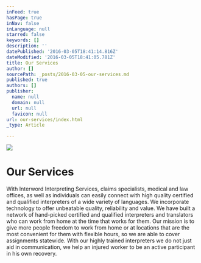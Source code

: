 ```yaml
---
inFeed: true
hasPage: true
inNav: false
inLanguage: null
starred: false
keywords: []
description: ''
datePublished: '2016-03-05T18:41:14.816Z'
dateModified: '2016-03-05T18:41:05.781Z'
title: Our Services
author: []
sourcePath: _posts/2016-03-05-our-services.md
published: true
authors: []
publisher:
  name: null
  domain: null
  url: null
  favicon: null
url: our-services/index.html
_type: Article

---
```

![](https://s3-us-west-2.amazonaws.com/the-grid-img/p/d5acd10849908ee1320d878b92e506bcb6c8870c.png)

# Our Services

With Interword Interpreting Services, claims specialists, medical and law offices, as well as 
individuals can easily connect with high quality certified and qualified interpreters of a wide 
variety of languages. We incorporate technology to offer unbeatable quality, reliability and value. 
We have built a network of hand-picked certified and qualified interpreters and translators who 
can work from home at the time that works for them.
Our mission is to give more people freedom to work from home or at locations that are the most 
convenient for them with flexible hours, so we are able to cover assignments statewide.
With our highly trained interpreters we do not just aid in communication, we help an injured 
worker to be an active participant in his own recovery.